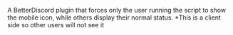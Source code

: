 A BetterDiscord plugin that forces only the user running the script to show the mobile icon, while others display their normal status. *This is a client side so other users will not see it
